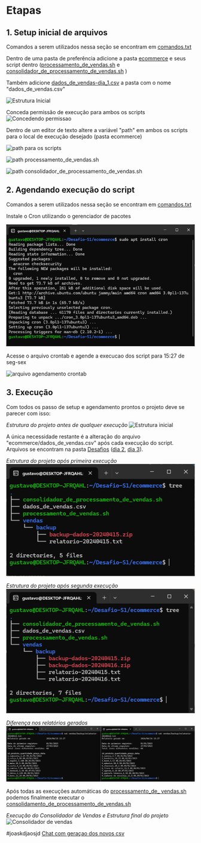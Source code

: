 
# Etapas

## 1. Setup inicial de arquivos

Comandos a serem utilizados nessa seção se encontram em [comandos.txt](Etapa-1/comandos.txt)

Dentro de uma pasta de preferência adicione a pasta [ecommerce](Etapa-1/ecommerce/) e seus script dentro ([processamento_de_vendas.sh](Etapa-1/ecommerce/processamento_de_vendas.sh) e [consolidador_de_processamento_de_vendas.sh](Etapa-1/ecommerce/consolidador_de_processamento_de_vendas.sh) )

Também adicione [dados_de_vendas-dia_1.csv](dados_de_vendas-dia_1.csv) a pasta com o nome "dados_de_vendas.csv"

![Estrutura Inicial](../Evidências/Estrutura_inicial.png)

Conceda permissão de execução para ambos os scripts
![Concedendo permissao](../Evidências/Concendendo_permissao_scripts.png)

Dentro de um editor de texto altere a variável "path" em ambos os scripts para o local de execução desejado (pasta ecommerce)

![path para os scripts](../Evidências/get_path.png)

![path processamento_de_vendas.sh](../Evidências/path-processamento_vendas.png)

![path consolidador_de_processamento_de_vendas.sh](../Evidências/path-consolidador_vendas.png)


## 2. Agendando execução do script
Comandos a serem utilizados nessa seção se encontram em [comandos.txt](Etapa-2/comandos.txt)

Instale o Cron utilizando o gerenciador de pacotes

![instalando cron](../Evidências/Install_cron.png)

Acesse o arquivo crontab e agende a execucao dos script para 15:27 de seg-sex

![arquivo agendamento crontab](../Evidências/change_crontab.png)

## 3. Execução

Com todos os passo de setup e agendamento prontos o projeto deve se parecer com isso:

_Estrutura do projeto antes de qualquer execução_
![Estrutura inicial](../Evidências/Estrutura_inicial_c_permissao.png)

A única necessidade restante é a alteração do arquivo "ecommerce/dados_de_vendas.csv" após cada execução do script. Arquivos se encontram na pasta [Desafios](.) ([dia 2](dados_de_vendas-dia_2.csv), [dia 3](dados_de_vendas-dia_3.csv)).

_Estrutura  do projeto após primeira execução_
![Estrutura apos primeira execucao](../Evidências/Primeira_execucao.png)

_Estrutura  do projeto após segunda execução_
![Estrutura apos primeira execucao](../Evidências/Segunda%20_execucao.png)

_Diferença nos relatórios gerados_
![Diferenca relatorios gerados](../Evidências/Diferenca_relatorio.png)

Após todas as execuções automáticas do [processamento_de_ vendas.sh](Etapa-1/ecommerce/processamento_de_vendas.sh) podemos finalmente executar o [consolidamento_de_processamento_de_vendas.sh](Etapa-1/ecommerce/consolidador_de_processamento_de_vendas.sh)

_Execução do Consolidador de Vendas e Estrutura final do projeto_
![Consolidador de vendas](../Evidências/consolidador_de_vendas.png)


#joaskdjaosjd
[Chat com geraçao dos novos csv](https://chat.openai.com/share/95544468-c001-474f-be19-ff94b385cd9b)





